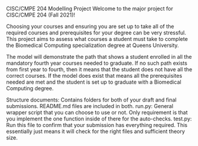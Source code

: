 CISC/CMPE 204 Modelling Project
Welcome to the major project for CISC/CMPE 204 (Fall 2021)!

Choosing your courses and ensuring you are set up to take all of the required courses and prerequisites for your degree can be very stressful. This project aims to assess what courses a student must take to complete the Biomedical Computing specialization degree at Queens University.

The model will demonstrate the path that shows a student enrolled in all the mandatory fourth year courses needed to graduate. If no such path exists from first year to fourth, then it means that the student does not have all the correct courses. If the model does exist that means all the prerequisites needed are met and the student is set up to graduate with a Biomedical Computing degree.

Structure
documents: Contains folders for both of your draft and final submissions. README.md files are included in both.
run.py: General wrapper script that you can choose to use or not. Only requirement is that you implement the one function inside of there for the auto-checks.
test.py: Run this file to confirm that your submission has everything required. This essentially just means it will check for the right files and sufficient theory size.
